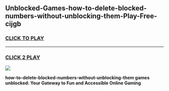 
## Unblocked-Games-how-to-delete-blocked-numbers-without-unblocking-them-Play-Free-cijgb
<h3>
<a href="https://premium76.site?title=how-to-delete-blocked-numbers-without-unblocking-them&ref=19M">CLICK TO PLAY</a></h3>
<hr>

<h3>
<a href="https://premium76.site?title=how-to-delete-blocked-numbers-without-unblocking-them&ref=19M">CLICK 2 PLAY</a>
  
</h3>

<a href="https://premium76.site?title=how-to-delete-blocked-numbers-without-unblocking-them&ref=19M"><img src="https://clearcache.store/games.png"></a>


**how-to-delete-blocked-numbers-without-unblocking-them games unblocked: Your Gateway to Fun and Accessible Online Gaming**
